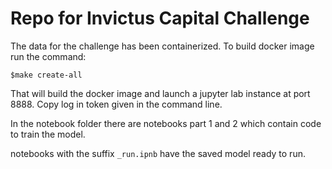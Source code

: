 # Repo for Invictus Capital Challenge

The data for the challenge has been containerized. To build docker image run the command:

`$make create-all`

That will build the docker image and launch a jupyter lab instance at port 8888.
Copy log in token given in the command line.

In the notebook folder there are notebooks part 1 and 2 which contain code to train the model.

notebooks with the suffix `_run.ipnb` have the saved model ready to run.    
